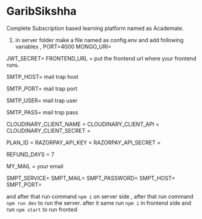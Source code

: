 # GaribSikshha
Complete Subscription based learning platform named as Academate.
1. in server folder make a file named as config.env and add following variables ,
PORT=4000
MONGO_URI= 


JWT_SECRET=
FRONTEND_URL = put the frontend url where your frontend runs.

SMTP_HOST= mail trap host

SMTP_PORT= mail trap port

SMTP_USER= mail trap user

SMTP_PASS= mail trsp pass

CLOUDINARY_CLIENT_NAME = 
CLOUDINARY_CLIENT_API =  
CLOUDINARY_CLIENT_SECRET = 


PLAN_ID = 
RAZORPAY_API_KEY = 
RAZORPAY_API_SECRET = 


REFUND_DAYS = 7

MY_MAIL = your email

SMPT_SERVICE=
SMPT_MAIL=
SMPT_PASSWORD=
SMPT_HOST=
SMPT_PORT=

and after that run command `npm i` on server side , after that run command  `npm run dev` to run the server.
after it same run `npm i` in frontend side and run `npm start` to run fronted 
